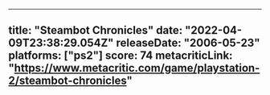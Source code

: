 
---
title: "Steambot Chronicles"
date: "2022-04-09T23:38:29.054Z"
releaseDate: "2006-05-23"
platforms: ["ps2"]
score: 74
metacriticLink: "https://www.metacritic.com/game/playstation-2/steambot-chronicles"
---
